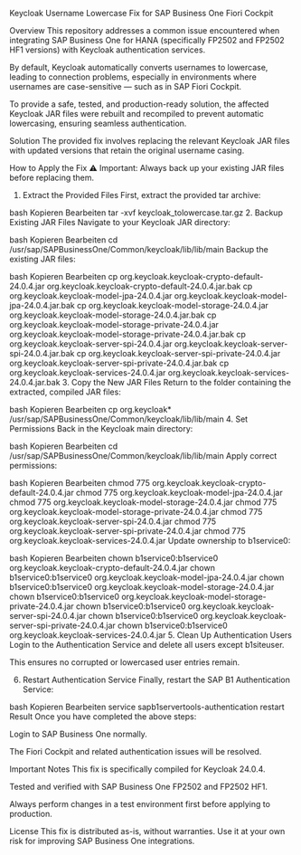 Keycloak Username Lowercase Fix for SAP Business One Fiori Cockpit


Overview
This repository addresses a common issue encountered when integrating SAP Business One for HANA (specifically FP2502 and FP2502 HF1 versions) with Keycloak authentication services.

By default, Keycloak automatically converts usernames to lowercase, leading to connection problems, especially in environments where usernames are case-sensitive — such as in SAP Fiori Cockpit.

To provide a safe, tested, and production-ready solution, the affected Keycloak JAR files were rebuilt and recompiled to prevent automatic lowercasing, ensuring seamless authentication.

Solution
The provided fix involves replacing the relevant Keycloak JAR files with updated versions that retain the original username casing.

How to Apply the Fix
⚠️ Important: Always back up your existing JAR files before replacing them.

1. Extract the Provided Files
First, extract the provided tar archive:

bash
Kopieren
Bearbeiten
tar -xvf keycloak_tolowercase.tar.gz
2. Backup Existing JAR Files
Navigate to your Keycloak JAR directory:

bash
Kopieren
Bearbeiten
cd /usr/sap/SAPBusinessOne/Common/keycloak/lib/lib/main
Backup the existing JAR files:

bash
Kopieren
Bearbeiten
cp org.keycloak.keycloak-crypto-default-24.0.4.jar org.keycloak.keycloak-crypto-default-24.0.4.jar.bak
cp org.keycloak.keycloak-model-jpa-24.0.4.jar org.keycloak.keycloak-model-jpa-24.0.4.jar.bak
cp org.keycloak.keycloak-model-storage-24.0.4.jar org.keycloak.keycloak-model-storage-24.0.4.jar.bak
cp org.keycloak.keycloak-model-storage-private-24.0.4.jar org.keycloak.keycloak-model-storage-private-24.0.4.jar.bak
cp org.keycloak.keycloak-server-spi-24.0.4.jar org.keycloak.keycloak-server-spi-24.0.4.jar.bak
cp org.keycloak.keycloak-server-spi-private-24.0.4.jar org.keycloak.keycloak-server-spi-private-24.0.4.jar.bak
cp org.keycloak.keycloak-services-24.0.4.jar org.keycloak.keycloak-services-24.0.4.jar.bak
3. Copy the New JAR Files
Return to the folder containing the extracted, compiled JAR files:

bash
Kopieren
Bearbeiten
cp org.keycloak* /usr/sap/SAPBusinessOne/Common/keycloak/lib/lib/main
4. Set Permissions
Back in the Keycloak main directory:

bash
Kopieren
Bearbeiten
cd /usr/sap/SAPBusinessOne/Common/keycloak/lib/lib/main
Apply correct permissions:

bash
Kopieren
Bearbeiten
chmod 775 org.keycloak.keycloak-crypto-default-24.0.4.jar
chmod 775 org.keycloak.keycloak-model-jpa-24.0.4.jar
chmod 775 org.keycloak.keycloak-model-storage-24.0.4.jar
chmod 775 org.keycloak.keycloak-model-storage-private-24.0.4.jar
chmod 775 org.keycloak.keycloak-server-spi-24.0.4.jar
chmod 775 org.keycloak.keycloak-server-spi-private-24.0.4.jar
chmod 775 org.keycloak.keycloak-services-24.0.4.jar
Update ownership to b1service0:

bash
Kopieren
Bearbeiten
chown b1service0:b1service0 org.keycloak.keycloak-crypto-default-24.0.4.jar
chown b1service0:b1service0 org.keycloak.keycloak-model-jpa-24.0.4.jar
chown b1service0:b1service0 org.keycloak.keycloak-model-storage-24.0.4.jar
chown b1service0:b1service0 org.keycloak.keycloak-model-storage-private-24.0.4.jar
chown b1service0:b1service0 org.keycloak.keycloak-server-spi-24.0.4.jar
chown b1service0:b1service0 org.keycloak.keycloak-server-spi-private-24.0.4.jar
chown b1service0:b1service0 org.keycloak.keycloak-services-24.0.4.jar
5. Clean Up Authentication Users
Login to the Authentication Service and delete all users except b1siteuser.

This ensures no corrupted or lowercased user entries remain.

6. Restart Authentication Service
Finally, restart the SAP B1 Authentication Service:

bash
Kopieren
Bearbeiten
service sapb1servertools-authentication restart
Result
Once you have completed the above steps:

Login to SAP Business One normally.

The Fiori Cockpit and related authentication issues will be resolved.

Important Notes
This fix is specifically compiled for Keycloak 24.0.4.

Tested and verified with SAP Business One FP2502 and FP2502 HF1.

Always perform changes in a test environment first before applying to production.

License
This fix is distributed as-is, without warranties. Use it at your own risk for improving SAP Business One integrations.

